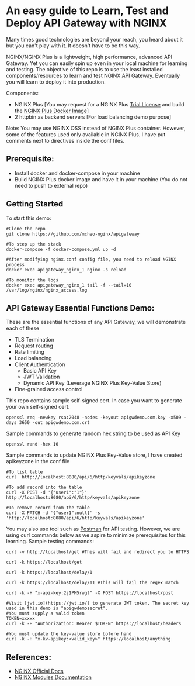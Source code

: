 
# An easy guide to Learn, Test and Deploy API Gateway with NGINX

Many times good technologies are beyond your reach, you heard about it but you can't play with it. It doesn't have to be this way.

NGINX/NGINX Plus is a lightweight, high performance, advanced API Gateway. Yet you can easily spin up even in your local machine for learning and testing. The objective of this repo is to use the least installed components/resources to learn and test NGINX API Gateway. Eventually you will learn to deploy it into production.

Components:
- NGINX Plus [You may request for a NGINX Plus [Trial License](https://www.nginx.com/free-trial-request/) and build the [NGINX Plus Docker Image](https://docs.nginx.com/nginx/admin-guide/installing-nginx/installing-nginx-docker/)]
- 2 httpbin as backend servers [For load balancing demo purpose]

Note: You may use NGINX OSS instead of NGINX Plus container. However, some of the features used only available in NGINX Plus. I have put comments next to directives inside the conf files.

## Prerequisite: 
- Install docker and docker-compose in your machine
- Build NGINX Plus docker image and have it in your machine (You do not need to push to external repo)

## Getting Started
To start this demo:
```
#Clone the repo
git clone https://github.com/mcheo-nginx/apigateway

#To step up the stack
docker-compose -f docker-compose.yml up -d 

#After modifying nginx.conf config file, you need to reload NGINX process
docker exec apigateway_nginx_1 nginx -s reload

#To monitor the logs
docker exec apigateway_nginx_1 tail -f --tail=10 /var/log/nginx/nginx_access.log

```

## API Gateway Essential Functions Demo:
These are the essential functions of any API Gateway, we will demonstrate each of these
- TLS Termination
- Request routing
- Rate limiting
- Load balancing
- Client Authentication
    - Basic API Key
    - JWT Validation
    - Dynamic API Key (Leverage NGINX Plus Key-Value Store)
- Fine-grained access control


This repo contains sample self-signed cert. In case you want to generate your own self-signed cert.
```
openssl req -newkey rsa:2048 -nodes -keyout apigwdemo.com.key -x509 -days 3650 -out apigwdemo.com.crt
```

Sample commands to generate random hex string to be used as API Key
```
openssl rand -hex 10
```

Sample commands to update NGINX Plus Key-Value store, I have created apikeyzone in the conf file
```
#To list table
curl  http://localhost:8080/api/6/http/keyvals/apikeyzone

#To add record into the table
curl -X POST -d '{"user1":"1"}'  http://localhost:8080/api/6/http/keyvals/apikeyzone 

#To remove record from the table
curl -X PATCH -d '{"user1":null}' -s 'http://localhost:8080/api/6/http/keyvals/apikeyzone'
```

You may also use tool such as [Postman](https://www.postman.com/) for API testing. However, we are using curl commands below as we aspire to minimize prerequisites for this learning.
Sample testing commands:
```
curl -v http://localhost/get #This will fail and redirect you to HTTPS

curl -k https://localhost/get

curl -k https://localhost/delay/1

curl -k https://localhost/delay/11 #This will fail the regex match

curl -k -H "x-api-key:2j1PM5rwgt" -X POST https://localhost/post

#Visit [jwt.io](https://jwt.io/) to generate JWT token. The secret key used in this demo is "apigwdemosecret".
#You must supply a valid token
TOKEN=xxxxx
curl -k -H "Authorization: Bearer $TOKEN" https://localhost/headers

#You must update the key-value store bofore hand
curl -k -H "x-kv-apikey:<valid_key>" https://localhost/anything
```


## References:
- [NGINX Official Docs](https://docs.nginx.com/)
- [NGINX Modules Documentation](http://nginx.org/en/docs/)
